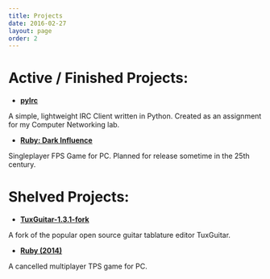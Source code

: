 ```yaml
---
title: Projects
date: 2016-02-27
layout: page
order: 2
---
```


Active / Finished Projects:
=======

* [ **pyIrc** ](pyirc)

A simple, lightweight IRC Client written in Python. Created as an assignment for my Computer Networking lab.

* [ **Ruby: Dark Influence** ](ruby)

Singleplayer FPS Game for PC. Planned for release sometime in the 25th century.


Shelved Projects:
=======

* [ **TuxGuitar-1.3.1-fork** ](https://github.com/theokyr/TuxGuitar-1.3.1-fork)

A fork of the popular open source guitar tablature editor TuxGuitar. 

* [ **Ruby (2014)** ](ruby2014)

A cancelled multiplayer TPS game for PC.
